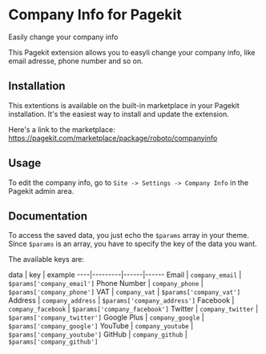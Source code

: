 # Company Info for Pagekit
Easily change your company info

This Pagekit extension allows you to easyli change your company info, like email adresse, phone number and so on.


## Installation
This extentions is available on the built-in marketplace in your Pagekit installation.
It's the easiest way to install and update the extension.

Here's a link to the marketplace: https://pagekit.com/marketplace/package/roboto/companyinfo

## Usage
To edit the company info, go to `Site -> Settings -> Company Info` in the Pagekit admin area.

## Documentation
To access the saved data, you just echo the `$params` array in your theme.
Since `$params` is an array, you have to specify the key of the data you want.

The available keys are:

data | key | example
----|---------|------|------
Email | `company_email` |  `$params['company_email']`
Phone Number | `company_phone` |  `$params['company_phone']`
VAT | `company_vat` |  `$params['company_vat']`
Address | `company_address` |  `$params['company_address']`
Facebook | `company_facebook` |  `$params['company_facebook']`
Twitter | `company_twitter` |  `$params['company_twitter']`
Google Plus | `company_google` |  `$params['company_google']`
YouTube | `company_youtube` |  `$params['company_youtube']`
GitHub | `company_github` |  `$params['company_github']`
